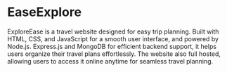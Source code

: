 # EaseExplore
ExploreEase is a travel website designed for easy trip planning. Built with HTML, CSS, and JavaScript for a smooth user interface, and powered by Node.js. Express.js and MongoDB for efficient backend support, it helps users organize their travel plans effortlessly. The website also full hosted, allowing users to access it online anytime for seamless travel planning.